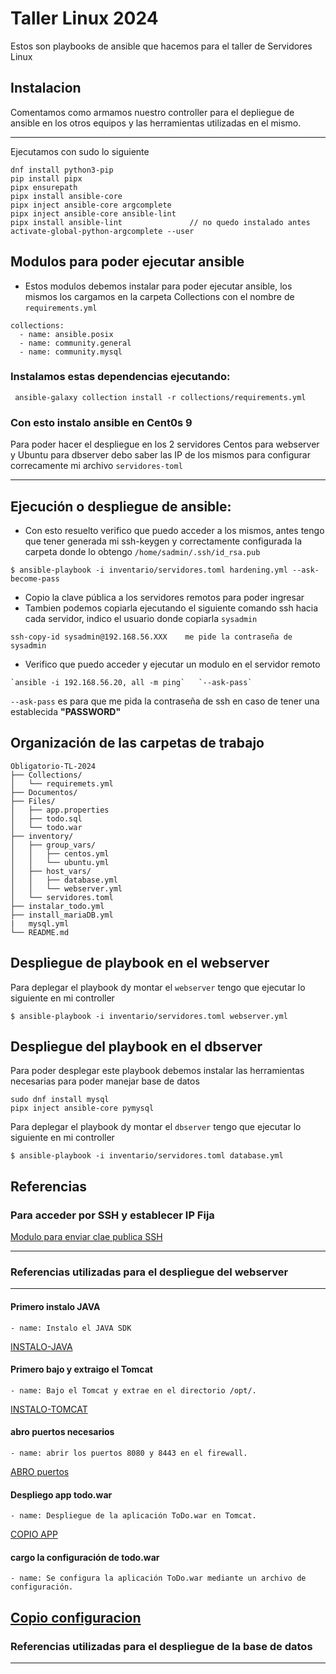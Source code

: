 # Taller Linux 2024
Estos son playbooks de ansible que hacemos para el taller de Servidores Linux

## Instalacion
Comentamos como armamos nuestro controller para el depliegue de ansible en los otros equipos y las herramientas utilizadas en el mismo.

---

Ejecutamos con sudo lo siguiente

```
dnf install python3-pip
pip install pipx
pipx ensurepath
pipx install ansible-core
pipx inject ansible-core argcomplete
pipx inject ansible-core ansible-lint   
pipx install ansible-lint               // no quedo instalado antes
activate-global-python-argcomplete --user
```

## Modulos para poder ejecutar ansible

- Estos modulos debemos instalar para poder ejecutar ansible, los mismos los cargamos en la carpeta Collections con el nombre de `requirements.yml`

```
collections:
  - name: ansible.posix
  - name: community.general
  - name: community.mysql
```
### Instalamos estas dependencias ejecutando:
```
 ansible-galaxy collection install -r collections/requirements.yml 
```
### Con esto instalo ansible en Cent0s 9

Para poder hacer el despliegue en los 2 servidores Centos para webserver y Ubuntu para dbserver debo saber las IP de los mismos para configurar correcamente mi archivo `servidores-toml` 





---
## Ejecución o despliegue de ansible:

- Con esto resuelto verifico que puedo acceder a los mismos, antes tengo que tener generada mi ssh-keygen y correctamente configurada la carpeta donde lo obtengo
`/home/sadmin/.ssh/id_rsa.pub`

```
$ ansible-playbook -i inventario/servidores.toml hardening.yml --ask-become-pass
```
- Copio la clave pública a los servidores remotos para poder ingresar
- Tambien podemos copiarla ejecutando el siguiente comando ssh hacia cada servidor, indico el usuario donde copiarla `sysadmin`

```ssh
ssh-copy-id sysadmin@192.168.56.XXX    me pide la contraseña de sysadmin 
```

- Verifico que puedo acceder y ejecutar un modulo en el servidor remoto

```
`ansible -i 192.168.56.20, all -m ping`   `--ask-pass`
```

  `--ask-pass` es para que me pida la contraseña de ssh en caso de tener una establecida **"PASSWORD"**

## Organización de las carpetas de trabajo

```
Obligatorio-TL-2024
├── Collections/
│   └── requiremets.yml
├── Documentos/
├── Files/
│   ├── app.properties
│   ├── todo.sql
│   └── todo.war
├── inventory/
│   ├── group_vars/
│   │   ├── centos.yml
│   │   └── ubuntu.yml
│   ├── host_vars/
│   │   ├── database.yml
│   │   └── webserver.yml
│   └── servidores.toml
├── instalar_todo.yml
├── install_mariaDB.yml
|   mysql.yml
└── README.md

```

## Despliegue de playbook en el webserver

Para deplegar el playbook dy montar el `webserver` tengo que ejecutar lo siguiente en mi controller
```
$ ansible-playbook -i inventario/servidores.toml webserver.yml
```


## Despliegue del playbook en el dbserver

Para poder desplegar este playbook debemos instalar las herramientas necesarias para poder manejar base de datos

```
sudo dnf install mysql
pipx inject ansible-core pymysql
```

Para deplegar el playbook dy montar el `dbserver` tengo que ejecutar lo siguiente en mi controller

```
$ ansible-playbook -i inventario/servidores.toml database.yml
```

## Referencias

### Para acceder por SSH y establecer IP Fija

[Modulo para enviar clae publica SSH](https://docs.ansible.com/ansible/latest/collections/ansible/posix/authorized_key_module.html)

---
### Referencias utilizadas para el despliegue del webserver
---
#### Primero instalo JAVA

    - name: Instalo el JAVA SDK

[INSTALO-JAVA](https://www.geeksforgeeks.org/how-to-install-java-using-ansible-playbook/)

#### Primero bajo y extraigo el Tomcat
    - name: Bajo el Tomcat y extrae en el directorio /opt/.

 [INSTALO-TOMCAT](https://github.com/jmutai/tomcat-ansible/blob/master/tomcat-setup.yml)   

#### abro puertos necesarios

    - name: abrir los puertos 8080 y 8443 en el firewall.

[ABRO puertos](https://docs.ansible.com/ansible/latest/collections/ansible/posix/firewalld_module.html)

#### Despliego app todo.war

    - name: Despliegue de la aplicación ToDo.war en Tomcat.

[COPIO APP](https://docs.ansible.com/ansible/latest/collections/ansible/builtin/copy_module.html#ansible-collections-ansible-builtin-copy-module)

#### cargo la configuración de todo.war

    - name: Se configura la aplicación ToDo.war mediante un archivo de configuración.

[Copio configuracion](https://docs.ansible.com/ansible/latest/collections/ansible/builtin/template_module.html#ansible-collections-ansible-builtin-template-module)
---
### Referencias utilizadas para el despliegue de la base de datos
---